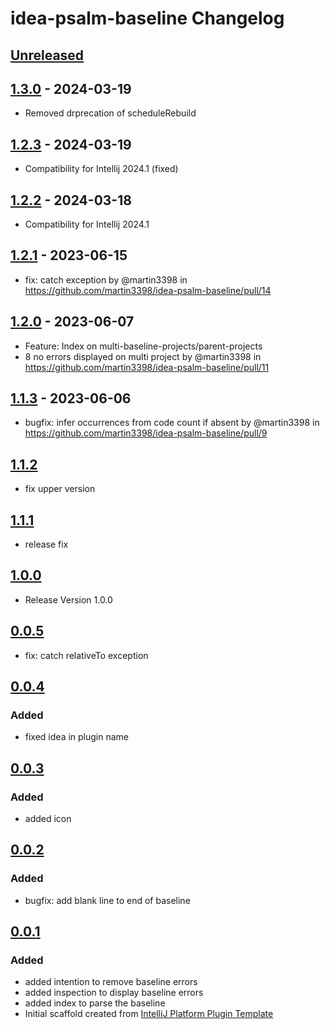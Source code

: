 <!-- Keep a Changelog guide -> https://keepachangelog.com -->

# idea-psalm-baseline Changelog

## [Unreleased]

## [1.3.0] - 2024-03-19

- Removed drprecation of scheduleRebuild

## [1.2.3] - 2024-03-19

- Compatibility for Intellij 2024.1 (fixed)

## [1.2.2] - 2024-03-18

- Compatibility for Intellij 2024.1

## [1.2.1] - 2023-06-15

- fix: catch exception by @martin3398 in https://github.com/martin3398/idea-psalm-baseline/pull/14

## [1.2.0] - 2023-06-07

- Feature: Index on multi-baseline-projects/parent-projects
- 8 no errors displayed on multi project by @martin3398 in https://github.com/martin3398/idea-psalm-baseline/pull/11

## [1.1.3] - 2023-06-06

- bugfix: infer occurrences from code count if absent by @martin3398 in https://github.com/martin3398/idea-psalm-baseline/pull/9

## [1.1.2]

- fix upper version

## [1.1.1]

- release fix

## [1.0.0]

- Release Version 1.0.0

## [0.0.5]

- fix: catch relativeTo exception

## [0.0.4]

### Added

- fixed idea in plugin name

## [0.0.3]

### Added

- added icon

## [0.0.2]

### Added

- bugfix: add blank line to end of baseline

## [0.0.1]

### Added

- added intention to remove baseline errors
- added inspection to display baseline errors
- added index to parse the baseline
- Initial scaffold created from [IntelliJ Platform Plugin Template](https://github.com/JetBrains/intellij-platform-plugin-template)

[Unreleased]: https://github.com/martin3398/idea-psalm-baseline/compare/v1.3.0...HEAD
[1.3.0]: https://github.com/martin3398/idea-psalm-baseline/compare/v1.2.3...v1.3.0
[1.2.3]: https://github.com/martin3398/idea-psalm-baseline/compare/v1.2.1...v1.2.3
[1.2.2]: https://github.com/martin3398/idea-psalm-baseline/compare/v1.2.1...v1.2.2
[1.2.1]: https://github.com/martin3398/idea-psalm-baseline/compare/v1.2.0...v1.2.1
[1.2.0]: https://github.com/martin3398/idea-psalm-baseline/compare/v1.1.3...v1.2.0
[1.1.3]: https://github.com/martin3398/idea-psalm-baseline/compare/v1.1.2...v1.1.3
[1.1.2]: https://github.com/martin3398/idea-psalm-baseline/compare/v1.1.1...v1.1.2
[1.1.1]: https://github.com/martin3398/idea-psalm-baseline/compare/v1.0.0...v1.1.1
[1.0.0]: https://github.com/martin3398/idea-psalm-baseline/compare/v0.0.5...v1.0.0
[0.0.5]: https://github.com/martin3398/idea-psalm-baseline/compare/v0.0.4...v0.0.5
[0.0.4]: https://github.com/martin3398/idea-psalm-baseline/compare/v0.0.3...v0.0.4
[0.0.3]: https://github.com/martin3398/idea-psalm-baseline/compare/v0.0.2...v0.0.3
[0.0.2]: https://github.com/martin3398/idea-psalm-baseline/compare/v0.0.1...v0.0.2
[0.0.1]: https://github.com/martin3398/idea-psalm-baseline/commits/v0.0.1
